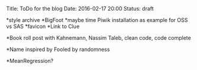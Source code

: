 Title: ToDo for the blog
Date: 2016-02-17 20:00
Status: draft

 *style archive
 *BigFoot
 *maybe time Piwik installation as example for OSS vs SAS
 *favicon
 *Link to Clue

 *Book roll post with Kahnemann, Nassim Taleb, clean code, code complete


 *Name inspired by Fooled by randomness

 *MeanRegression?